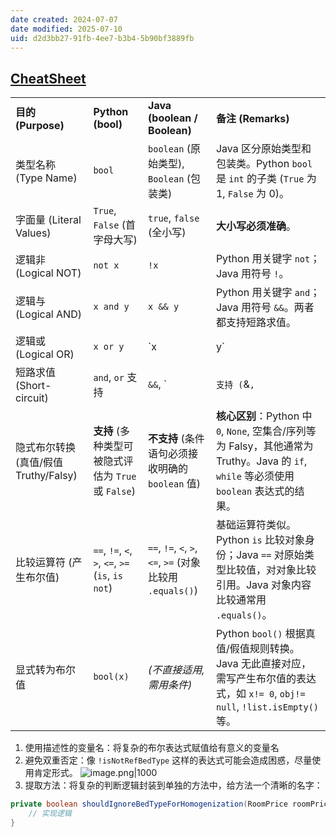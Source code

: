 ```yaml
---
date created: 2024-07-07
date modified: 2025-07-10
uid: d2d3bb27-91fb-4ee7-b3b4-5b90bf3889fb
---
```

## [CheatSheet](CheatSheet.md)

|   |   |   |   |
|---|---|---|---|
|**目的 (Purpose)**|**Python (bool)**|**Java (boolean / Boolean)**|**备注 (Remarks)**|
|类型名称 (Type Name)|`bool`|`boolean` (原始类型), `Boolean` (包装类)|Java 区分原始类型和包装类。Python `bool` 是 `int` 的子类 (`True` 为 1, `False` 为 0)。|
|字面量 (Literal Values)|`True`, `False` (首字母大写)|`true`, `false` (全小写)|**大小写必须准确**。|
|逻辑非 (Logical NOT)|`not x`|`!x`|Python 用关键字 `not`；Java 用符号 `!`。|
|逻辑与 (Logical AND)|`x and y`|`x && y`|Python 用关键字 `and`；Java 用符号 `&&`。两者都支持短路求值。|
|逻辑或 (Logical OR)|`x or y`|`x|y`|
|短路求值 (Short-circuit)|`and`, `or` 支持|`&&`, `|`支持 (`&`,`|
|隐式布尔转换 (真值/假值 Truthy/Falsy)|**支持** (多种类型可被隐式评估为 `True` 或 `False`)|**不支持** (条件语句必须接收明确的 `boolean` 值)|**核心区别**：Python 中 `0`, `None`, 空集合/序列等为 Falsy，其他通常为 Truthy。Java 的 `if`, `while` 等必须使用 `boolean` 表达式的结果。|
|比较运算符 (产生布尔值)|`==`, `!=`, `<`, `>`, `<=`, `>=` (`is`, `is not`)|`==`, `!=`, `<`, `>`, `<=`, `>=` (对象比较用 `.equals()`)|基础运算符类似。Python `is` 比较对象身份；Java `==` 对原始类型比较值，对对象比较引用。Java 对象内容比较通常用 `.equals()`。|
|显式转为布尔值|`bool(x)`|_(不直接适用, 需用条件)_|Python `bool()` 根据真值/假值规则转换。Java 无此直接对应，需写产生布尔值的表达式，如 `x!= 0`, `obj!= null`, `!list.isEmpty()` 等。|

1. 使用描述性的变量名：将复杂的布尔表达式赋值给有意义的变量名
2. 避免双重否定：像 `!isNotRefBedType` 这样的表达式可能会造成困惑，尽量使用肯定形式。
![image.png|1000](https://imagehosting4picgo.oss-cn-beijing.aliyuncs.com/imagehosting/fix-dir%2Fpicgo%2Fpicgo-clipboard-images%2F2024%2F07%2F07%2F15-01-22-765f7ee9ac9befd7640163d6f321d667-20240707150121-683f00.png)
3. 提取方法：将复杂的判断逻辑封装到单独的方法中，给方法一个清晰的名字：

```java
private boolean shouldIgnoreBedTypeForHomogenization(RoomPrice roomPrice) {
    // 实现逻辑
}
```
